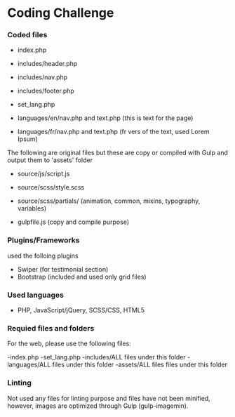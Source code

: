 # Coding Challenge

### Coded files

- index.php
- includes/header.php
- includes/nav.php
- includes/footer.php

- set_lang.php
- languages/en/nav.php and text.php (this is text for the page)
- languages/fr/nav.php and text.php (fr vers of the text, used Lorem Ipsum)

The following are original files but these are copy or compiled with Gulp and output them to 'assets' folder
- source/js/script.js
- source/scss/style.scss
- source/scss/partials/ (animation, common, mixins, typography, variables)

- gulpfile.js (copy and compile purpose)

###  Plugins/Frameworks
used the folloing plugins
- Swiper (for testimonial section)
- Bootstrap (included and used only grid files)

### Used languages
- PHP, JavaScript/jQuery, SCSS/CSS, HTML5

### Requied files and folders
For the web, please use the following files:

-index.php
-set_lang.php
-includes/ALL files under this folder
-languages/ALL files under this folder
-assets/ALL files files under this folder

### Linting

Not used any files for linting purpose and files have not been minified, however, images are optimized through Gulp (gulp-imagemin).
